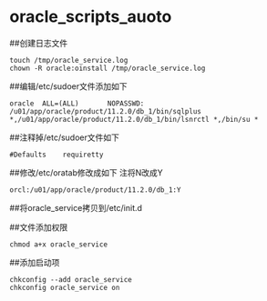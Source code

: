 # oracle_scripts_auoto
##创建日志文件
```
touch /tmp/oracle_service.log
chown -R oracle:oinstall /tmp/oracle_service.log
```
##编辑/etc/sudoer文件添加如下
```
oracle  ALL=(ALL)       NOPASSWD: /u01/app/oracle/product/11.2.0/db_1/bin/sqlplus *,/u01/app/oracle/product/11.2.0/db_1/bin/lsnrctl *,/bin/su *
```
##注释掉/etc/sudoer文件如下
```
#Defaults    requiretty

```
##修改/etc/oratab修改成如下
注将N改成Y
```
orcl:/u01/app/oracle/product/11.2.0/db_1:Y
```
##将oracle_service拷贝到/etc/init.d

##文件添加权限
```
chmod a+x oracle_service
```

##添加启动项
```
chkconfig --add oracle_service
chkconfig oracle_service on
